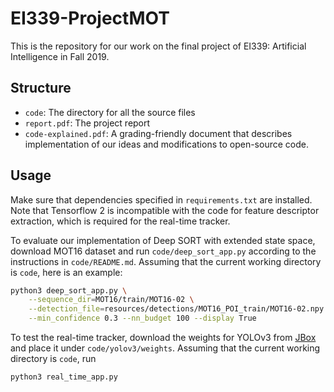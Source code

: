 # EI339-ProjectMOT

This is the repository for our work on the final project of EI339: Artificial Intelligence in Fall 2019.

## Structure

- `code`: The directory for all the source files
- `report.pdf`: The project report
- `code-explained.pdf`: A grading-friendly document that describes implementation of our ideas and modifications to open-source code.

## Usage

Make sure that dependencies specified in `requirements.txt` are installed. Note that Tensorflow 2 is incompatible with the code for feature descriptor extraction, which is required for the real-time tracker.

To evaluate our implementation of Deep SORT with extended state space, download MOT16 dataset and run `code/deep_sort_app.py` according to the instructions in `code/README.md`. Assuming that the current working directory is `code`, here is an example:

```bash
python3 deep_sort_app.py \
    --sequence_dir=MOT16/train/MOT16-02 \
    --detection_file=resources/detections/MOT16_POI_train/MOT16-02.npy \
    --min_confidence 0.3 --nn_budget 100 --display True
```

To test the real-time tracker, download the weights for YOLOv3 from [JBox](https://jbox.sjtu.edu.cn/l/b1kNny) and place it under `code/yolov3/weights`. Assuming that the current working directory is `code`, run

```bash
python3 real_time_app.py
```
